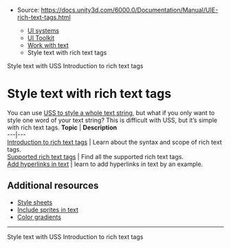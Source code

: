 * Source: https://docs.unity3d.com/6000.0/Documentation/Manual/UIE-rich-text-tags.html

  * [UI systems](https://docs.unity3d.com/6000.0/Documentation/Manual/UIToolkits.html)
  * [UI Toolkit](https://docs.unity3d.com/6000.0/Documentation/Manual/UIElements.html)
  * [Work with text](https://docs.unity3d.com/6000.0/Documentation/Manual/UIE-work-with-text.html)
  * Style text with rich text tags


[](https://docs.unity3d.com/6000.0/Documentation/Manual/UIB-styling-ui-text.html)
Style text with USS
[](https://docs.unity3d.com/6000.0/Documentation/Manual/ui-systems/introduction-to-rich-text-tags.html)
Introduction to rich text tags
# Style text with rich text tags
You can use [USS to style a whole text string](https://docs.unity3d.com/6000.0/Documentation/Manual/UIB-styling-ui-text.html), but what if you only want to style one word of your text string? This is difficult with USS, but it’s simple with rich text tags. 
**Topic** | **Description**  
---|---  
[Introduction to rich text tags](https://docs.unity3d.com/6000.0/Documentation/Manual/ui-systems/introduction-to-rich-text-tags.html) | Learn about the syntax and scope of rich text tags.  
[Supported rich text tags](https://docs.unity3d.com/6000.0/Documentation/Manual/UIE-supported-tags.html) | Find all the supported rich text tags.  
[Add hyperlinks in text](https://docs.unity3d.com/6000.0/Documentation/Manual/ui-systems/add-hyperlinks-in-text.html) | learn to add hyperlinks in text by an example.  
## Additional resources
  * [Style sheets](https://docs.unity3d.com/6000.0/Documentation/Manual/UIE-style-sheet.html)
  * [Include sprites in text](https://docs.unity3d.com/6000.0/Documentation/Manual/UIE-sprite.html)
  * [Color gradients](https://docs.unity3d.com/6000.0/Documentation/Manual/UIE-color-gradient.html)


* * *
[](https://docs.unity3d.com/6000.0/Documentation/Manual/UIB-styling-ui-text.html)
Style text with USS
[](https://docs.unity3d.com/6000.0/Documentation/Manual/ui-systems/introduction-to-rich-text-tags.html)
Introduction to rich text tags
